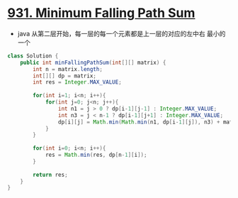 # [931. Minimum Falling Path Sum](https://leetcode.com/problems/minimum-falling-path-sum/)

* java 从第二层开始，每一层的每一个元素都是上一层的对应的左中右 最小的一个

```java
class Solution {
    public int minFallingPathSum(int[][] matrix) {
        int n = matrix.length;
        int[][] dp = matrix;
        int res = Integer.MAX_VALUE;
        
        for(int i=1; i<n; i++){
            for(int j=0; j<n; j++){
                int n1 = j > 0 ? dp[i-1][j-1] : Integer.MAX_VALUE;
                int n3 = j < n-1 ? dp[i-1][j+1] : Integer.MAX_VALUE;
                dp[i][j] = Math.min(Math.min(n1, dp[i-1][j]), n3) + matrix[i][j];
            }
        }
        
        for(int i=0; i<n; i++){
            res = Math.min(res, dp[n-1][i]);
        }
        
        return res;
    }
}

```

